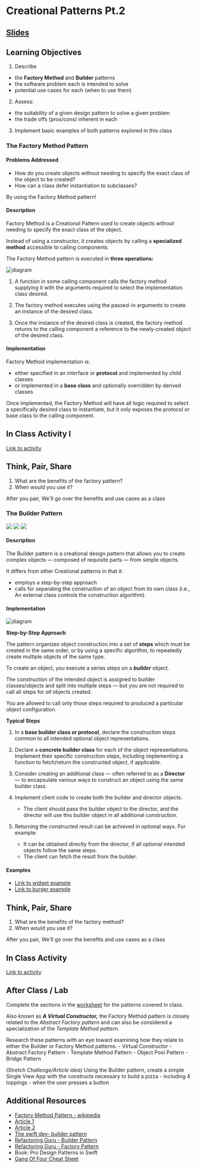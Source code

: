 <!-- Run this slideshow via the following command: -->
<!-- reveal-md README.md -w -->


<!-- .slide: class="header" -->

# Creational Patterns Pt.2

## [Slides](https://make-school-courses.github.io/MOB-2.4-Advanced-Architectural-Patterns-in-iOS/Slides/02-Creational-PatternsPt.2/README.html ':ignore')

<!-- > -->

## Learning Objectives

1. Describe
- the **Factory Method** and **Builder** patterns
- the software problem each is intended to solve
- potential use cases for each (when to use them)

2. Assess:
- the suitability of a given design pattern to solve a given problem
- the trade offs (pros/cons) inherent in each

3. Implement basic examples of both patterns explored in this class

<!-- > -->

### The Factory Method Pattern

#### Problems Addressed

- How do you create objects without needing to specify the exact class of the object to be created?
- How can a class defer instantiation to subclasses?

By using the Factory Method pattern!

<!-- > -->

#### Description

Factory Method is a Creational Pattern used to create objects without needing to specify the exact class of the object.

Instead of using a constructor, it creates objects by calling a **specialized method** accessible to calling components.

<!-- > -->

The Factory Method pattern is executed in **three operations:**

![diagram](assets/factoryDiagram.png)

<!-- v -->

1. A function in some calling component calls the factory method supplying it with the arguments required to select the  implementation class desired.

<!-- v -->

2. The factory method executes using the passed-in arguments to create an instance of the desired class.

<!-- v -->

3. Once the instance of the desired class is created, the factory method returns to the calling component a reference to the newly-created object of the desired class.

<!-- > -->

#### Implementation

Factory Method implementation is:

- either specified in an interface or **protocol** and implemented by child classes
- or implemented in a **base class** and optionally overridden by derived classes

Once implemented, the Factory Method will have all logic required to select a specifically desired class to instantiate, but it only exposes the protocol or base class to the calling component.

<!-- > -->

## In Class Activity I

[Link to activity](https://github.com/Make-School-Courses/MOB-2.4-Advanced-Architectural-Patterns-in-iOS/blob/master/Lessons/02-Creational-PatternsPt.2/assignments/factory.md)

<!-- > -->

## Think, Pair, Share

1. What are the benefits of the factory pattern?
2. When would you use it?

After you pair, We'll go over the benefits and use cases as a class

<!--
#### Benefits
1. Factory Method pattern makes the codebase more flexible to add or remove new types.
2. It is simple to implement.
3. It is often combined with the Singleton and Object Pool patterns.

#### When to use

The goal of this pattern is to encapsulate a **thing** for which optional variations of that thing are needed.

Use it when there is a choice to be made between classes that implement a shared protocol or base class.

This pattern works when a calling component can rely on the existence of only one single base type
- __*do not*__ use it if there is no single common base class or shared protocol.

-->

<!-- > -->

### The Builder Pattern

<img src="https://refactoring.guru/images/patterns/diagrams/builder/problem1.png">

<!-- v -->

<img src="https://refactoring.guru/images/patterns/diagrams/builder/problem2.png">

<!-- v -->

<img src="https://refactoring.guru/images/patterns/diagrams/builder/solution1.png">

<!-- > -->

#### Description

The Builder pattern is a creational design pattern that allows you to create complex objects — composed of requisite parts — from simple objects.

It differs from other Creational patterns in that it:

- employs a step-by-step approach
- calls for separating the construction of an object from its own class (i.e., An external class controls the construction algorithm).

<!-- > -->

#### Implementation

![diagram](assets/builder.png)

<!-- > -->

**Step-by-Step Approach**

The pattern organizes object construction into a set of **steps** which must be created in the same order, or by using a specific algorithm, to repeatedly create multiple objects of the same type.

<!-- > -->

To create an object, you execute a series steps on a __*builder*__ object.

The construction of the intended object is assigned to builder classes/objects and split into multiple steps — but you are not required to call all steps for *all* objects created.

You are allowed to call only those steps required to produced a particular object configuration.

<!-- > -->

<!--
**External Builders**

The Builder pattern suggests that you extract the object construction code out of its own class and move it to separate objects called *builders.*

The construction of the intended object is assigned to builder classes/objects and split into multiple steps.

To create an object, you successively call builder methods on an instance of a builder class, which builds the final object step-by-step and returns it as its final step.
-->

<!-- > -->

**Typical Steps**

1. In a **base builder class or protocol**, declare the construction steps common to all intended optional object representations.

2. Declare a **concrete builder class** for each of the object representations. Implement their specific construction steps, including implementing a function to fetch/return the constructed object, if applicable.

3. Consider creating an additional class — often referred to as a **Director** — to encapsulate various ways to construct an object using the same builder class.

<!-- > -->

4. Implement client code to create both the builder and director objects.
    - The client should pass the builder object to the director, and the director will use this builder object in all additional construction.

5. Returning the constructed result can be achieved in optional ways. For example:
    - It can be obtained directly from the director,  if all optional intended objects follow the same steps.
    - The client can fetch the result from the builder.

<!-- > -->

#### Examples

- [Link to widget example](assignments/widget.md)
- [Link to burger example](assignments/burgerExample.md)

<!-- > -->

## Think, Pair, Share

1. What are the benefits of the factory method?
2. When would you use it?

After you pair, We'll go over the benefits and use cases as a class

<!--
#### Benefits
This pattern allows you to produce different types and representations of an object using the same construction code.

Builder can use one of the other patterns — including Singleton or Bridge — to provide the logic that decides which object gets built.

Builder is one of the top design patterns used in iOS development (along with Singleton and Factory Method)

#### When to use (problems addressed)

Use the Builder pattern when…
- you need to compose complex objects
- you want to avoid having a constructor with too many parameters (difficult to work with)
- your code needs different versions of a specific object

**iOS Example**
What if you want to create a view controller which creates a custom view based on the user’s selection of key criteria such as:

- Region
- Gender
- Age
- Personal Interests
- etc.

...and then present a *different* view based on each of the choices the user selects?

Builder facilitates this architecture nicely!

-->

<!-- > -->

## In Class Activity

[Link to activity](https://github.com/Make-School-Courses/MOB-2.4-Advanced-Architectural-Patterns-in-iOS/blob/master/Lessons/02-Creational-PatternsPt.2/assignments/builder.md)

<!-- > -->

## After Class / Lab

Complete the sections in the [worksheet](https://docs.google.com/document/d/11jRhbMQfxqDy3SP-Xs_EnWUnuwcwX3QFvNYnRbVvwWo/edit?usp=sharing) for the patterns covered in class.

Also known as __*A Virtual Constructor,*__ the Factory Method pattern is closely related to the *Abstract Factory pattern* and can also be considered a specialization of the *Template Method pattern.*

Research these patterns with an eye toward examining how they relate to either the Builder or Factory Method patterns:
    - Virtual Constructor
    - Abstract Factory Pattern
    - Template Method Pattern
    - Object Pool Pattern
    - Bridge Pattern

<!-- > -->

*(Stretch Challenge/Article idea)* Using the Builder pattern, create a simple Single View App with the constructs necessary to build a pizza -  including 4 toppings - when the user presses a button

<!-- > -->

## Additional Resources

- [Factory Method Pattern - wikipedia](https://en.wikipedia.org/wiki/Factory_method_pattern)
- [Article 1](https://en.wikipedia.org/wiki/Builder_pattern)</br>
- [Article 2](https://www.geeksforgeeks.org/builder-design-pattern/)</br>
- [The swift dev- builder pattern](https://theswiftdev.com/swift-builder-design-pattern/)
- [Refactoring Guru - Builder Pattern](https://refactoring.guru/design-patterns/builder)
- [Refactoring Guru - Factory Pattern](https://refactoring.guru/design-patterns/factory-method)
- Book: Pro Design Patterns in Swift
- [Gang Of Four Cheat Sheet](http://www.blackwasp.co.uk/GangOfFour.aspx)
